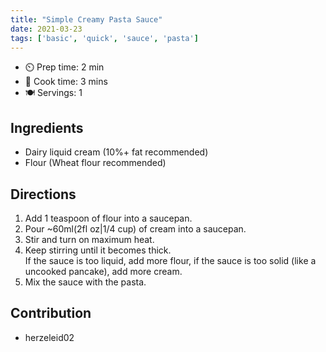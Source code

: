 ```yaml
---
title: "Simple Creamy Pasta Sauce"
date: 2021-03-23
tags: ['basic', 'quick', 'sauce', 'pasta']
---
```


- ⏲️  Prep time: 2 min
- 🍳  Cook time: 3 mins
- 🍽️  Servings: 1

## Ingredients

- Dairy liquid cream (10%+ fat recommended)
- Flour (Wheat flour recommended)

## Directions

 1. Add 1 teaspoon of flour into a saucepan.
 2. Pour ~60ml(2fl oz|1/4 cup) of cream into a saucepan.
 3. Stir and turn on maximum heat.
 4. Keep stirring until it becomes thick.  
 If the sauce is too liquid, add more flour, if the sauce is too solid (like a uncooked pancake), add more cream.
 5. Mix the sauce with the pasta.

## Contribution

- herzeleid02
